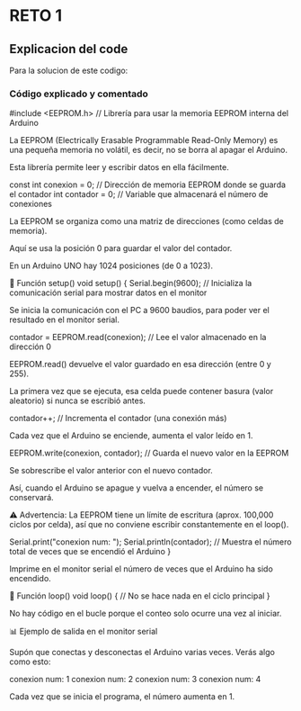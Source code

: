 # RETO 1

## Explicacion del code
 Para la solucion de este codigo:
 ### Código explicado y comentado
#include <EEPROM.h>  // Librería para usar la memoria EEPROM interna del Arduino


La EEPROM (Electrically Erasable Programmable Read-Only Memory) es una pequeña memoria no volátil, es decir, no se borra al apagar el Arduino.

Esta librería permite leer y escribir datos en ella fácilmente.

const int conexion = 0;  // Dirección de memoria EEPROM donde se guarda el contador
int contador = 0;        // Variable que almacenará el número de conexiones


La EEPROM se organiza como una matriz de direcciones (como celdas de memoria).

Aquí se usa la posición 0 para guardar el valor del contador.

En un Arduino UNO hay 1024 posiciones (de 0 a 1023).

🏁 Función setup()
void setup() {
  Serial.begin(9600);  // Inicializa la comunicación serial para mostrar datos en el monitor


Se inicia la comunicación con el PC a 9600 baudios, para poder ver el resultado en el monitor serial.

  contador = EEPROM.read(conexion);  // Lee el valor almacenado en la dirección 0


EEPROM.read() devuelve el valor guardado en esa dirección (entre 0 y 255).

La primera vez que se ejecuta, esa celda puede contener basura (valor aleatorio) si nunca se escribió antes.

  contador++;  // Incrementa el contador (una conexión más)


Cada vez que el Arduino se enciende, aumenta el valor leído en 1.

  EEPROM.write(conexion, contador);  // Guarda el nuevo valor en la EEPROM


Se sobrescribe el valor anterior con el nuevo contador.

Así, cuando el Arduino se apague y vuelva a encender, el número se conservará.

⚠️ Advertencia:
La EEPROM tiene un límite de escritura (aprox. 100,000 ciclos por celda), así que no conviene escribir constantemente en el loop().

  Serial.print("conexion num: ");
  Serial.println(contador);  // Muestra el número total de veces que se encendió el Arduino
}


Imprime en el monitor serial el número de veces que el Arduino ha sido encendido.

🔁 Función loop()
void loop() {
  // No se hace nada en el ciclo principal
}


No hay código en el bucle porque el conteo solo ocurre una vez al iniciar.

📊 Ejemplo de salida en el monitor serial

Supón que conectas y desconectas el Arduino varias veces.
Verás algo como esto:

conexion num: 1
conexion num: 2
conexion num: 3
conexion num: 4


Cada vez que se inicia el programa, el número aumenta en 1.